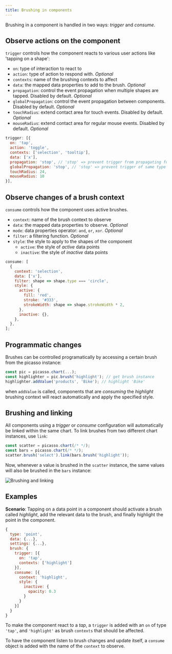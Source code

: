 ```yaml
---
title: Brushing in components
---
```


Brushing in a component is handled in two ways: _trigger_ and _consume_.

## Observe actions on the component

`trigger` controls how the component reacts to various user actions like 'tapping on a shape':

- `on`: type of interaction to react to
- `action`: type of action to respond with. _Optional_
- `contexts`: name of the brushing contexts to affect
- `data`: the mapped data properties to add to the brush. _Optional_
- `propagation`: control the event propagation when multiple shapes are tapped. Disabled by default. _Optional_
- `globalPropagation`: control the event propagation between components. Disabled by default. _Optional_
- `touchRadius`: extend contact area for touch events. Disabled by default. _Optional_
- `mouseRadius`: extend contact area for regular mouse events. Disabled by default. _Optional_

```js
trigger: [{
  on: 'tap',
  action: 'toggle',
  contexts: ['selection', 'tooltip'],
  data: ['x'],
  propagation: 'stop', // 'stop' => prevent trigger from propagating further than the first shape
  globalPropagation: 'stop', // 'stop' => prevent trigger of same type to be triggered on other components
  touchRadius: 24,
  mouseRadius: 10
}],
```

## Observe changes of a brush context

`consume` controls how the component uses active brushes.

- `context`: name of the brush context to observe
- `data`: the mapped data properties to observe. _Optional_
- `mode`: data properties operator: `and`, `or`, `xor`. _Optional_
- `filter`: a filtering function. _Optional_
- `style`: the style to apply to the shapes of the component
  - `active`: the style of _active_ data points
  - `inactive`: the style of _inactive_ data points

```js
consume: [
  {
    context: 'selection',
    data: ['x'],
    filter: shape => shape.type === 'circle',
    style: {
      active: {
        fill: 'red',
        stroke: '#333',
        strokeWidth: shape => shape.strokeWidth * 2,
      },
      inactive: {},
    },
  },
];
```

## Programmatic changes

Brushes can be controlled programatically by accessing a certain brush from the picasso instance:

```js
const pic = picasso.chart(...);
const highlighter = pic.brush('highlight'); // get brush instance
highlighter.addValue('products', 'Bike'); // highlight 'Bike'
```

when `addValue` is called, components that are _consuming_ the _highlight_ brushing context will react automatically and apply the specified style.

## Brushing and linking

All components using a _trigger_ or _consume_ configuration will automatically be linked within the same chart. To link brushes from two different chart instances, use `link`:

```js
const scatter = picasso.chart(/* */);
const bars = picasso.chart(/* */);
scatter.brush('select').link(bars.brush('highlight'));
```

Now, whenever a value is brushed in the `scatter` instance, the same values will also be brushed in the `bars` instance:

![Brushing and linking](/img/brush-link.gif)

## Examples

**Scenario**: Tapping on a data point in a component should activate a brush called _highlight_, add the relevant data to the brush, and finally highlight the point in the component.

```js
{
  type: 'point',
  data: {...},
  settings: {...},
  brush: {
    trigger: [{
      on: 'tap',
      contexts: ['highlight']
    }],
    consume: [{
      context: 'highlight',
      style: {
        inactive: {
          opacity: 0.3
        }
      }
    }]
  }
}

```

To make the component react to a _tap_, a `trigger` is added with an `on` of type `'tap'`, and `'highlight'` as brush `contexts` that should be affected.

To have the component listen to brush changes and update itself, a `consume` object is added with the name of the `context` to observe.
